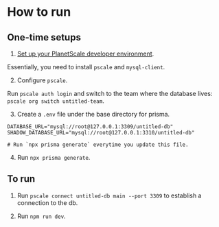 # How to run

## One-time setups

1. [Set up your PlanetScale developer environment](https://docs.planetscale.com/reference/planetscale-environment-setup).

Essentially, you need to install `pscale` and `mysql-client`.

2. Configure `pscale`.

Run `pscale auth login` and switch to the team where the database lives: `pscale org switch untitled-team`.

3. Create a `.env` file under the base directory for prisma.

```
DATABASE_URL="mysql://root@127.0.0.1:3309/untitled-db"
SHADOW_DATABASE_URL="mysql://root@127.0.0.1:3310/untitled-db"

# Run `npx prisma generate` everytime you update this file.
```

4. Run `npx prisma generate`.

## To run

1. Run `pscale connect untitled-db main --port 3309` to establish a connection to the db.

2. Run `npm run dev`.
